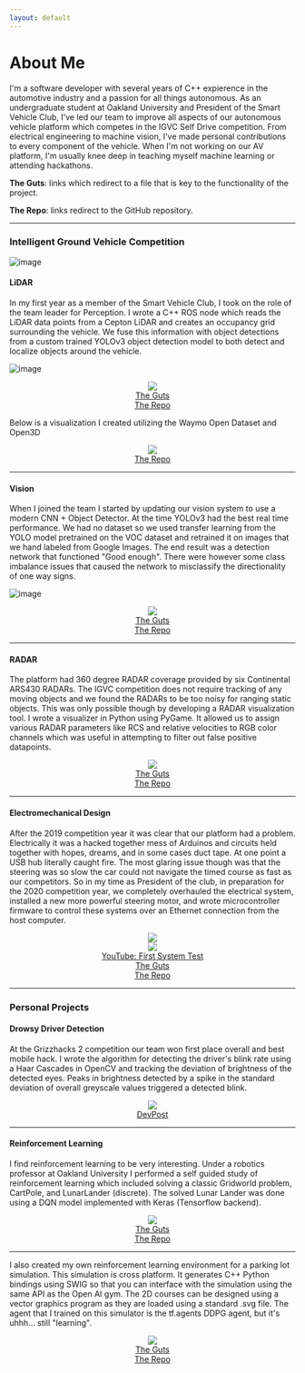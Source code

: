 ```yaml
---
layout: default
---
```


# About Me

I'm a software developer with several years of C++ expierence in the automotive industry and a passion for all things autonomous. As an undergraduate student at Oakland University and President of the Smart Vehicle Club, I've led our team to improve all aspects of our autonomous vehicle platform which competes in the IGVC Self Drive competition. From electrical engineering to machine vision, I've made personal contributions to every component of the vehicle. When I'm not working on our AV platform, I'm usually knee deep in teaching myself machine learning or attending hackathons. 

**The Guts**: links which redirect to a file that is key to the functionality of the project.

**The Repo**: links redirect to the GitHub repository.

---

### Intelligent Ground Vehicle Competition

![image](/assets/images/gem.jpg)


#### LiDAR

In my first year as a member of the Smart Vehicle Club, I took on the role of the team leader for Perception. I wrote a C++ ROS node which reads the LiDAR data points from a Cepton LiDAR and creates an occupancy grid surrounding the vehicle. We fuse this information with object detections from a custom trained YOLOv3 object detection model to both detect and localize objects around the vehicle.

![image](/assets/images/lidar_on_roof.jpg)

<p align="center">
	<img src="/assets/images/lidar_road.gif">
<br>
	<a href="https://github.com/oaklandsmartvehicles/ou_self_drive_ros/blob/master/perception/src/PointMap.cpp">The Guts</a>
<br>
	<a href="https://github.com/oaklandsmartvehicles/ou_self_drive_ros/">The Repo</a>
<br>
</p>

Below is a visualization I created utilizing the Waymo Open Dataset and Open3D

<p align="center">
	<img src="/assets/images/waymo_lidar.gif">
<br>
	<a href="https://github.com/John-Brooks/WaymoOpenDatasetLiDARViz/">The Repo</a>
<br>
</p>

---

#### Vision

When I joined the team I started by updating our vision system to use a modern CNN + Object Detector. At the time YOLOv3 had the best real time performance. We had no dataset so we used transfer learning from the YOLO model pretrained on the VOC dataset and retrained it on images that we hand labeled from Google Images. The end result was a detection network that functioned "Good enough". There were however some class imbalance issues that caused the network to misclassify the directionality of one way signs.

![image](/assets/images/labeling.png)

<p align="center">
	<img src="/assets/images/LiDAR.gif">
<br>
	<a href="https://github.com/oaklandsmartvehicles/ou_self_drive_ros/blob/master/yolo/src/YOLO.cpp">The Guts</a>
<br>
	<a href="https://github.com/oaklandsmartvehicles/ou_self_drive_ros/tree/master/yolo">The Repo</a>
<br>
</p>

---

#### RADAR

The platform had 360 degree RADAR coverage provided by six Continental ARS430 RADARs. The IGVC competition does not require tracking of any moving objects and we found the RADARs to be too noisy for ranging static objects. This was only possible though by developing a RADAR visualization tool. I wrote a visualizer in Python using PyGame. It allowed us to assign various RADAR parameters like RCS and relative velocities to RGB color channels which was useful in attempting to filter out false positive datapoints.

<p align="center">
	<img src="/assets/images/RADAR.gif">
<br>
	<a href="https://github.com/oaklandsmartvehicles/ou_self_drive_ros/blob/add-RADAR/radar/visualize/main.py">The Guts</a>
<br>
	<a href="https://github.com/oaklandsmartvehicles/ou_self_drive_ros/tree/add-RADAR/radar/visualize">The Repo</a>
<br>
</p>

---

#### Electromechanical Design

After the 2019 competition year it was clear that our platform had a problem. Electrically it was a hacked together mess of Arduinos and circuits held together with hopes, dreams, and in some cases duct tape. At one point a USB hub literally caught fire. The most glaring issue though was that the steering was so slow the car could not navigate the timed course as fast as our competitors. So in my time as President of the club, in preparation for the 2020 competition year, we completely overhauled the electrical system, installed a new more powerful steering motor, and wrote microcontroller firmware to control these systems over an Ethernet connection from the host computer.

<p align="center">
	<img src="/assets/images/circuit.png">
<br>
	<img src="/assets/images/drive_by_wire_test.gif">
<br>	
	<a href="https://www.youtube.com/watch?v=7-SMA4yzBNs">YouTube: First System Test</a>
<br>
	<a href="https://github.com/oaklandsmartvehicles/DriveByWireECU/blob/master/DriveByWireECU/DriveByWireIO.c">The Guts</a>
<br>
	<a href="https://github.com/oaklandsmartvehicles/DriveByWireECU/tree/master/DriveByWireECU">The Repo</a>
<br>
</p>


---

### Personal Projects

#### Drowsy Driver Detection

At the Grizzhacks 2 competition our team won first place overall and best mobile hack. I wrote the algorithm for detecting the driver's blink rate using a Haar Cascades in OpenCV and tracking the deviation of brightness of the detected eyes. Peaks in brightness detected by a spike in the standard deviation of overall greyscale values triggered a detected blink.

<p align="center">
	<img src="/assets/images/daydream.jpg">
<br>
	<a href="https://devpost.com/software/daydream-detector-aka-anti-sleep-5000">DevPost</a>
</p>

---

#### Reinforcement Learning

I find reinforcement learning to be very interesting. Under a robotics professor at Oakland University I performed a self guided study of reinforcement learning which included solving a classic Gridworld problem, CartPole, and LunarLander (discrete). The solved Lunar Lander was done using a DQN model implemented with Keras (Tensorflow backend).

<p align="center">
	<img src="/assets/images/lunar_lander.gif">
<br>
	<a href="https://github.com/John-Brooks/ReinforcementLearning/blob/master/LunarLander/tfmodel.py">The Guts</a>
<br>
	<a href="https://github.com/John-Brooks/ReinforcementLearning/tree/master/LunarLander">The Repo</a>
<br>
</p>

---

I also created my own reinforcement learning environment for a parking lot simulation. This simulation is cross platform. It generates C++ Python bindings using SWIG so that you can interface with the simulation using the same API as the Open AI gym. The 2D courses can be designed using a vector graphics program as they are loaded using a standard .svg file. The agent that I trained on this simulator is the tf.agents DDPG agent, but it's uhhh... still "learning".

<p align="center">
	<img src="/assets/images/scared_car.gif">
<br>
	<a href="https://github.com/John-Brooks/IGVC-Gem-Simulator/blob/master/src/Vehicle.cpp">The Guts</a>
<br>
	<a href="https://github.com/John-Brooks/IGVC-Gem-Simulator">The Repo</a>
<br>
</p>

 

